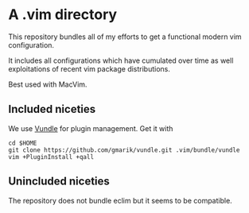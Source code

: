 A .vim directory
================

This repository bundles all of my efforts to get a functional modern vim configuration.

It includes all configurations which have cumulated over time as well exploitations of recent vim package distributions.

Best used with MacVim.

Included niceties
-----------------
We use [Vundle](https://github.com/gmarik/vundle) for plugin management. Get it with

    cd $HOME
    git clone https://github.com/gmarik/vundle.git .vim/bundle/vundle
    vim +PluginInstall +qall


Unincluded niceties
-------------------
The repository does not bundle eclim but it seems to be compatible.


